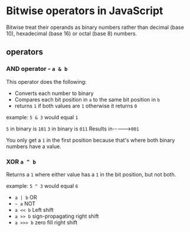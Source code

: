 # Bitwise operators in JavaScript

Bitwise treat their operands as binary numbers rather than decimal (base 10), hexadecimal (base 16) or octal (base 8) numbers.

## operators

### AND operator - `a & b`

This operator does the following:
- Converts each number to binary
- Compares each bit position in `a` to the same bit position in `b`
- returns `1` if both values are `1` otherwise it returns `0`

example: `5 & 3` would equal `1`

`5` in binary is `101`
`3` in binary is `011`
Results in----->`001`

You only get a `1` in the first position because that's where both binary numbers have a value.

### XOR `a ^ b` 

Returns a `1` where either value has a `1` in the bit position, but not both.

example: `5 ^ 3` would equal `6`


- `a | b` OR
- `~ a` NOT
- `a << b` Left shift
- `a >> b` sign-propagating right shift
- `a >>> b` zero fill right shift
